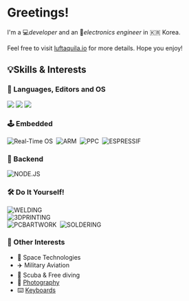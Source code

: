 # Greetings!

I'm a 💻*developer* and an 🔋*electronics engineer* in 🇰🇷 Korea.

Feel free to visit [luftaquila.io](https://luftaquila.io) for more details. Hope you enjoy!

## 💡Skills & Interests
### 📖 Languages, Editors and OS
<!-- theme: dracula or react -->
<!-- <img src="https://github-readme-stats.vercel.app/api/wakatime?username=luftaquila&layout=compact&theme=react&hide_title=true&custom_title=Languages%20by%20working%20time&langs_count=8&hide=html,other,cmake,css,git,java,json,arduino,vim%20script,yaml,autohotkey,restructuredtext,text,makefile"> -->
<img src="https://github-readme-stats-git-master-luftaquilas-projects.vercel.app/api/wakatime?username=luftaquila&layout=compact&theme=react&hide_title=true&custom_title=Languages%20by%20working%20time&langs_count=8&hide=html,other,cmake,css,git,java,json,arduino,vim%20script,yaml,autohotkey,restructuredtext,text,makefile">

<img src="https://github-readme-stats-git-master-luftaquilas-projects.vercel.app/api/wakatime?username=luftaquila&layout=compact&theme=react&hide_title=true&langs_count=4&graph=editor">

<img src="https://github-readme-stats-git-master-luftaquilas-projects.vercel.app/api/wakatime?username=luftaquila&layout=compact&theme=react&hide_title=true&langs_count=4&graph=os">

### 🕹️ Embedded
![Real-Time OS](https://img.shields.io/badge/Real--Time%20OS-556472?style=for-the-badge&logo=figshare&logoColor=white)&nbsp;
![ARM](https://img.shields.io/badge/arm-0091BD?style=for-the-badge&logo=arm&logoColor=white)&nbsp;
![PPC](https://img.shields.io/badge/powerpc-FF7328?style=for-the-badge&logo=apple&logoColor=white)&nbsp;
![ESPRESSIF](https://img.shields.io/badge/espressif-E7352C?style=for-the-badge&logo=espressif&logoColor=white)&nbsp;
<!--
![RISCV](https://img.shields.io/badge/RISC--V-283272?style=for-the-badge&logo=riscv&logoColor=white)<br>
<sub>(ORDER BY `FAMILIARITY` DESC)</sub>
-->

### 📡 Backend
![NODE.JS](https://img.shields.io/badge/Node.js-339933?style=for-the-badge&logo=nodedotjs&logoColor=white)&nbsp;

### 🛠️ Do It Yourself!
![WELDING](https://img.shields.io/badge/TIG%20&%20ARC%20WELDING-324FFF?style=for-the-badge&logo=Lit&logoColor=white)<br>
![3DPRINTING](https://img.shields.io/badge/3D%20MODELING%20&%20PRINTING-E7352C?style=for-the-badge&logo=Blueprint&logoColor=white)<br>
![PCBARTWORK](https://img.shields.io/badge/PCB%20ARTWORK-006600?style=for-the-badge&logo=Archicad&logoColor=white)&nbsp;
![SOLDERING](https://img.shields.io/badge/SOLDERING-556472?style=for-the-badge&logo=Openlayers&logoColor=white)

### 🌠 Other Interests
* 🚀 Space Technologies
* ✈️ Military Aviation
* 🌊 Scuba & Free diving
* 📸 [Photography](https://luftaquila.io/photos/)
* ⌨️ [Keyboards](https://luftaquila.io/keyboard/)

